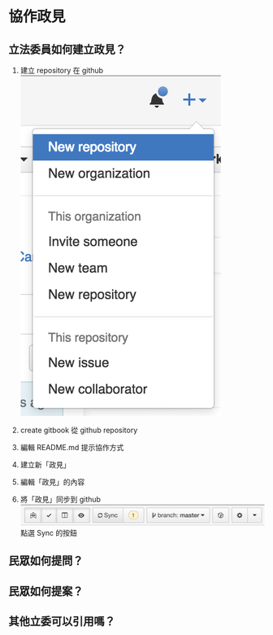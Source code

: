# 協作政見

## 立法委員如何建立政見？

1. 建立 repository 在 github <br />
![New repository](readme_repository.png )

2. create gitbook 從 github repository
3. 編輯 README.md 提示協作方式
3. 建立新「政見」
4. 編輯「政見」的內容
5. 將「政見」同步到 github <br />
![Sync](readme_sync.png)
點選 Sync 的按鈕

## 民眾如何提問？
## 民眾如何提案？
## 其他立委可以引用嗎？